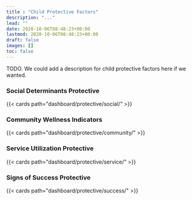 ```yaml
---
title : "Child Protective Factors"
description: "..."
lead: ""
date: 2020-10-06T08:48:23+00:00
lastmod: 2020-10-06T08:48:23+00:00
draft: false
images: []
toc: false
---
```


TODO. We could add a description for child protective factors here if we wanted.

### Social Determinants Protective

{{< cards path="dashboard/protective/social/" >}}

### Community Wellness Indicators

{{< cards path="dashboard/protective/community/" >}}

### Service Utilization Protective

{{< cards path="dashboard/protective/service/" >}}

### Signs of Success Protective

{{< cards path="dashboard/protective/success/" >}}
